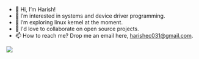 - 👋 Hi, I’m Harish!
- 👀 I’m interested in systems and device driver programming.
- 🌱 I’m exploring linux kernel at the moment.
- 💞️ I'd love to collaborate on open source projects.
- 📫 How to reach me? Drop me an email here, harishec031@gmail.com.

![](https://visitor-badge.glitch.me/badge?page_id=harishkumar101.harishkumar101)

<!---
harish-kumar-97/harish-kumar-97 is a ✨ special ✨ repository because its `README.md` (this file) appears on your GitHub profile.
You can click the Preview link to take a look at your changes.
--->
